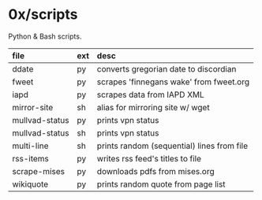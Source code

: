 # 0x/scripts

Python & Bash scripts.

| file            | ext | desc
|:----------------|:----|:---------------------------------------------
| ddate           | py  | converts gregorian date to discordian
| fweet           | py  | scrapes 'finnegans wake' from fweet.org
| iapd            | py  | scrapes data from IAPD XML
| mirror\-site    | sh  | alias for mirroring site w/ wget
| mullvad\-status | py  | prints vpn status
| mullvad\-status | sh  | prints vpn status
| multi\-line     | sh  | prints random \(sequential\) lines from file
| rss\-items      | py  | writes rss feed's titles to file
| scrape\-mises   | py  | downloads pdfs from mises\.org
| wikiquote       | py  | prints random quote from page list
